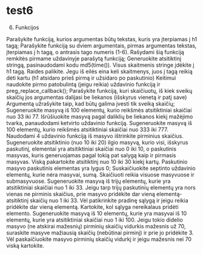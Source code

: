 # test6

6. Funkcijos

Parašykite funkciją, kurios argumentas būtų tekstas, kuris yra įterpiamas į h1 tagą;
Parašykite funkciją su dviem argumentais, pirmas argumentas tekstas, įterpiamas į h tagą, o antrasis tago numeris (1-6). Rašydami šią funkciją remkitės pirmame uždavinyje parašytą funkciją;
Generuokite atsitiktinį stringą, pasinaudodami kodu md5(time()). Visus skaitmenis stringe įdėkite į h1 tagą. Raides palikite. Jegu iš eilės eina keli skaitmenys, juos į tagą reikią dėti kartu (h1 atsidaro prieš pirmą ir užsidaro po paskutinio) Keitimui naudokite pirmo patobulintą (jeigu reikia) uždavinio funkciją ir preg_replace_callback();
Parašykite funkciją, kuri skaičiuotų, iš kiek sveikų skaičių jos argumentas dalijasi be liekanos (išskyrus vienetą ir patį save) Argumentą užrašykite taip, kad būtų galima įvesti tik sveiką skaičių;
Sugeneruokite masyvą iš 100 elementų, kurio reikšmės atsitiktiniai skaičiai nuo 33 iki 77. Išrūšiuokite masyvą pagal daliklių be liekanos kiekį mažėjimo tvarka, panaudodami ketvirto uždavinio funkciją.
Sugeneruokite masyvą iš 100 elementų, kurio reikšmės atsitiktiniai skaičiai nuo 333 iki 777. Naudodami 4 uždavinio funkciją iš masyvo ištrinkite pirminius skaičius.
Sugeneruokite atsitiktinio (nuo 10 iki 20) ilgio masyvą, kurio visi, išskyrus paskutinį, elementai yra atsitiktiniai skaičiai nuo 0 iki 10, o paskutinis masyvas, kuris generuojamas pagal tokią pat salygą kaip ir pirmasis masyvas. Viską pakartokite atsitiktinį nuo 10 iki 30  kiekį kartų. Paskutinio masyvo paskutinis elementas yra lygus 0;
Suskaičiuokite septinto uždavinio elementų, kurie nėra masyvai, sumą. Skaičiuoti reikia visuose masyvuose ir submasyvuose.
Sugeneruokite masyvą iš trijų elementų, kurie yra atsitiktiniai skaičiai nuo 1 iki 33. Jeigu tarp trijų paskutinių elementų yra nors vienas ne pirminis skaičius, prie masyvo pridėkite dar vieną elementą- atsitiktinį skaičių nuo 1 iki 33. Vėl patikrinkite pradinę sąlygą ir jeigu reikia pridėkite dar vieną elementą. Kartokite, kol sąlyga nereikalaus pridėti elemento. 
Sugeneruokite masyvą iš 10 elementų, kurie yra masyvai iš 10 elementų, kurie yra atsitiktiniai skaičiai nuo 1 iki 100. Jeigu tokio didelio masyvo (ne atskirai mažesnių) pirminių skaičių vidurkis mažesnis už 70, suraskite masyve mažiausią skaičių (nebūtinai pirminį) ir prie jo pridėkite 3. Vėl paskaičiuokite masyvo pirminių skaičių vidurkį ir jeigu mažesnis nei 70 viską kartokite. 
